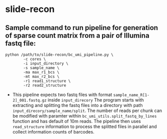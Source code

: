 # slide-recon


## Sample command to run pipeline for generation of sparse count matrix from a pair of Illumina fastq file:

```
python /path/to/slide-recon/bc_umi_pipeline.py \
        -c cores \
        -i input_directory \
        -s sample_name \
        -ma max_r1_bcs \
        -mt max_r2_bcs \
        -r1 read1_structure \
        -r2 read2_structure
```

- This pipeline expects two fastq files with format `sample_name_R[1-2]_001.fastq.gz` inside `input_direcory`
The program starts with extracting and splitting the fastq files into a directory with path `input_direcory/sample_name/split`.
The number of reads per chunk can be modified with paramter within `bc_umi_utils.split_fastq_by_lines` function and has default of 10m reads.
The pipeline then uses `read_structure` information to process the splitted files in parallel and collect information counts of barcodes.
